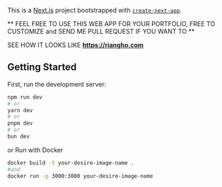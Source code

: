 This is a [Next.js](https://nextjs.org/) project bootstrapped with [`create-next-app`](https://github.com/vercel/next.js/tree/canary/packages/create-next-app).

** FEEL FREE TO USE THIS WEB APP FOR YOUR PORTFOLIO, FREE TO CUSTOMIZE and SEND ME PULL REQUEST IF YOU WANT TO **

SEE HOW IT LOOKS LIKE
**https://riangho.com**


## Getting Started

First, run the development server:

```bash
npm run dev
# or
yarn dev
# or
pnpm dev
# or
bun dev
```

or Run with Docker

```bash
docker build -t your-desire-image-name .
#and
docker run -p 3000:3000 your-desire-image-name
```


